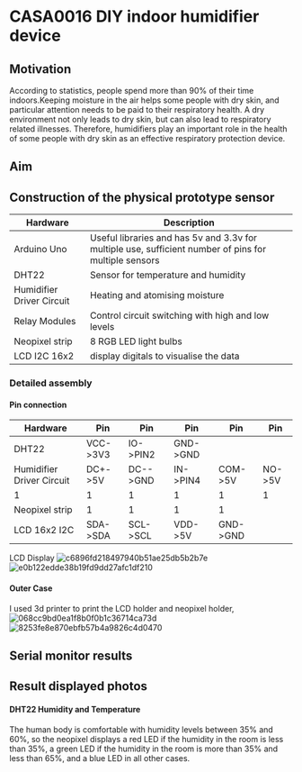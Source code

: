 # CASA0016 DIY indoor humidifier device

## Motivation
According to statistics, people spend more than 90% of their time indoors.Keeping moisture in the air helps some people with dry skin, and particular attention needs to be paid to their respiratory health. A dry environment not only leads to dry skin, but can also lead to respiratory related illnesses. Therefore, humidifiers play an important role in the health of some people with dry skin as an effective respiratory protection device.

## Aim

## Construction of the physical prototype sensor

| Hardware | Description |
| --- | --- |
| Arduino Uno | Useful libraries and has 5v and 3.3v for multiple use, sufficient number of pins for multiple sensors |
| DHT22 | Sensor for temperature and humidity |
| Humidifier Driver Circuit | Heating and atomising moisture |
| Relay Modules | Control circuit switching with high and low levels |
| Neopixel strip | 8 RGB LED light bulbs |
| LCD I2C  16x2 | display digitals to visualise the data |


### Detailed assembly

#### Pin connection
| Hardware | Pin | Pin | Pin | Pin | Pin|
| --- | --- | --- | --- | --- | --- |
| DHT22 | VCC->3V3 | IO->PIN2 | GND->GND|
| Humidifier Driver Circuit | DC+->5V | DC-->GND | IN->PIN4 | COM->5V |NO->5V|
| 1 | 1 | 1 | 1 | 1 | 1 |
| Neopixel strip | 1 | 1 | 1 | 1 |
| LCD 16x2 I2C | SDA->SDA | SCL->SCL | VDD->5V | GND->GND |

LCD Display
![c6896fd218497940b51ae25db5b2b7e](https://github.com/youdianhaoxiao/CASA0016-ERTONG-GAO/assets/146217421/40cbfa99-96a1-445f-bc73-fce0e9cfe295)
![e0b122edde38b19fd9dd27afc1df210](https://github.com/youdianhaoxiao/CASA0016-ERTONG-GAO/assets/146217421/60f680a1-c099-461a-9fba-5b7308c976e0)


#### Outer Case

I used 3d printer to print the LCD holder and neopixel holder,
![068cc9bd0ea1f8b0f0b1c36714ca73d](https://github.com/youdianhaoxiao/CASA0016-ERTONG-GAO/assets/146217421/302de0c8-62c7-4b12-a609-bc404f490955)
![8253fe8e870ebfb57b4a9826c4d0470](https://github.com/youdianhaoxiao/CASA0016-ERTONG-GAO/assets/146217421/e44c61e6-b3a8-41aa-83b7-56f79015dbd6)

## Serial monitor results


## Result displayed photos

#### DHT22 Humidity and Temperature
The human body is comfortable with humidity levels between 35% and 60%, so the neopixel displays a red LED if the humidity in the room is less than 35%, a green LED if the humidity in the room is more than 35% and less than 65%, and a blue LED in all other cases.
